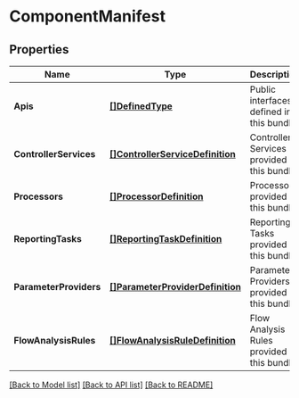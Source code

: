 # ComponentManifest

## Properties
Name | Type | Description | Notes
------------ | ------------- | ------------- | -------------
**Apis** | [**[]DefinedType**](DefinedType.md) | Public interfaces defined in this bundle | [optional] [default to null]
**ControllerServices** | [**[]ControllerServiceDefinition**](ControllerServiceDefinition.md) | Controller Services provided in this bundle | [optional] [default to null]
**Processors** | [**[]ProcessorDefinition**](ProcessorDefinition.md) | Processors provided in this bundle | [optional] [default to null]
**ReportingTasks** | [**[]ReportingTaskDefinition**](ReportingTaskDefinition.md) | Reporting Tasks provided in this bundle | [optional] [default to null]
**ParameterProviders** | [**[]ParameterProviderDefinition**](ParameterProviderDefinition.md) | Parameter Providers provided in this bundle | [optional] [default to null]
**FlowAnalysisRules** | [**[]FlowAnalysisRuleDefinition**](FlowAnalysisRuleDefinition.md) | Flow Analysis Rules provided in this bundle | [optional] [default to null]

[[Back to Model list]](../README.md#documentation-for-models) [[Back to API list]](../README.md#documentation-for-api-endpoints) [[Back to README]](../README.md)

